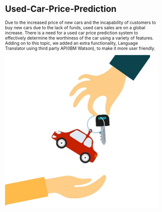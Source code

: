 # Used-Car-Price-Prediction
Due to the increased price of new cars and the incapability of customers to buy new cars due to the lack of funds, used cars sales are on a global increase.
There is a need for a used car price prediction system to effectively determine the worthiness of the car using a variety of features.
Adding on to this topic, we added an extra functionality, Language Translator using third party API(IBM Watson), to make it more user friendly.

![HomePage](Images/win1.jpg)
